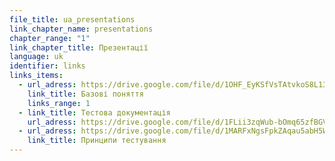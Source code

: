 ```yaml
---
file_title: ua_presentations
link_chapter_name: presentations
chapter_range: "1"
link_chapter_title: Презентації
language: uk
identifier: links
links_items:
  - url_adress: https://drive.google.com/file/d/1OHF_EyKSfVsTAtvkoS8L13qCWNWXINU8/view
    link_title: Базові поняття
    links_range: 1
  - link_title: Тестова документація
    url_adress: https://drive.google.com/file/d/1FLii3zqWub-bOmq65zfBGVt7uvAEGDaV/view
  - url_adress: https://drive.google.com/file/d/1MARFxNgsFpkZAqau5abH5WNuqXsPdFUQ/view
    link_title: Принципи тестування
---
```


